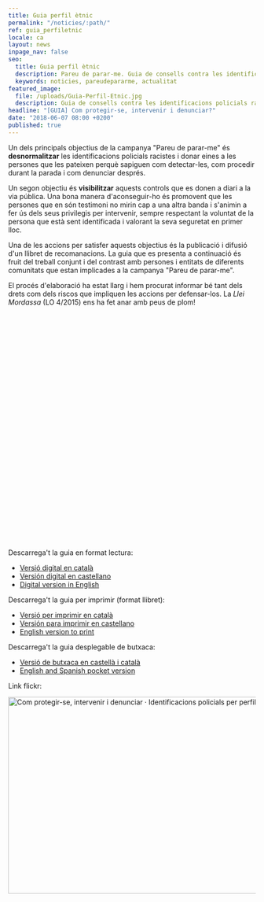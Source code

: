 ```yaml
---
title: Guia perfil ètnic
permalink: "/noticies/:path/"
ref: guia_perfiletnic
locale: ca
layout: news
inpage_nav: false
seo:
  title: Guia perfil ètnic
  description: Pareu de parar-me. Guia de consells contra les identificacions policials racistes.
  keywords: noticies, pareudepararme, actualitat
featured_image:
  file: /uploads/Guia-Perfil-Etnic.jpg
  description: Guia de consells contra les identificacions policials racistes
headline: "[GUIA] Com protegir-se, intervenir i denunciar?"
date: "2018-06-07 08:00 +0200"
published: true
---
```

Un dels principals objectius de la campanya "Pareu de parar-me" és **desnormalitzar** les identificacions policials racistes i donar eines a les persones que les pateixen perquè sapiguen com detectar-les, com procedir durant la parada i com denunciar després.

Un segon objectiu és **visibilitzar** aquests controls que es donen a diari a la via pública. Una bona manera d'aconseguir-ho és promovent que les persones que en són testimoni no mirin cap a una altra banda i s'animin a fer ús dels seus privilegis per intervenir, sempre respectant la voluntat de la persona que està sent identificada i valorant la seva seguretat en primer lloc.

Una de les accions per satisfer aquests objectius és la publicació i difusió d'un llibret de recomanacions. La guia que es presenta a continuació és fruit del treball conjunt i del contrast amb persones i entitats de diferents comunitats que estan implicades a la campanya "Pareu de parar-me".

El procés d'elaboració ha estat llarg i hem procurat informar bé tant dels drets com dels riscos que impliquen les accions per defensar-los. La _Llei Mordassa_ (LO 4/2015) ens ha fet anar amb peus de plom!

<div data-configid="11305186/62135601" style="width:600px; height:464px;" class="issuuembed"></div>
<script type="text/javascript" src="//e.issuu.com/embed.js" async="true"></script>

Descarrega't la guia en format lectura:

* [Versió digital en català](/uploads/PDP-c2-ca.pdf "Guía catalán")
* [Versión digital en castellano](/uploads/PDP-c2-es.pdf)
* [Digital version in English](/uploads/PDP-c2-en.pdf "GUIA ANGLÈS web.pdf")

Descarrega't la guia per imprimir (format llibret):

* [Versió per imprimir en català](/uploads/PDP-c2-print-ca.pdf "guía para imprimir en catalán")
* [Versión para imprimir en castellano](/uploads/PDP-c2-print-es.pdf)
* [English version to print](/uploads/PDP-c2-print-en.pdf "GUIA ANGLÈS imprimir.pdf")

Descarrega't la guia desplegable de butxaca:

* [Versió de butxaca en castellà i català](/uploads/GUIA_POCKET_CAT_ES.pdf "GUIA_POCKET_CAT_ES.pdf")
* [English and Spanish pocket version](/uploads/GUIA_POCKET_EN_ES.pdf "GUIA_POCKET_EN_ES.pdf")

Link flickr:

<a data-flickr-embed="true" data-header="true" data-footer="true" href="https://www.flickr.com/photos/31631303@N02/albums/72157697707243524" title="Com protegir-se, intervenir i denunciar · Identificacions policials per perfil ètnic">
<img src="https://farm2.staticflickr.com/1816/42936247631_72e0472cea_c.jpg" width="800" height="400" alt="Com protegir-se, intervenir i denunciar · Identificacions policials per perfil ètnic">
</a>
<script async src="//embedr.flickr.com/assets/client-code.js" charset="utf-8"></script>
